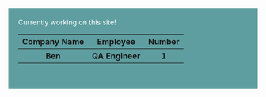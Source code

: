 <body>
<div style="background-color:cadetblue;color:white;padding:20px;">
  <t> Currently working on this site! </t>
<table>
  <tr>
    <th> Company Name </th>
    <th> Employee </th>
    <th> Number </th>
  <tr>
    <th> Ben </th>
    <th> QA Engineer </th>
    <th> 1 </th>
<table>

</div> 

</body>
